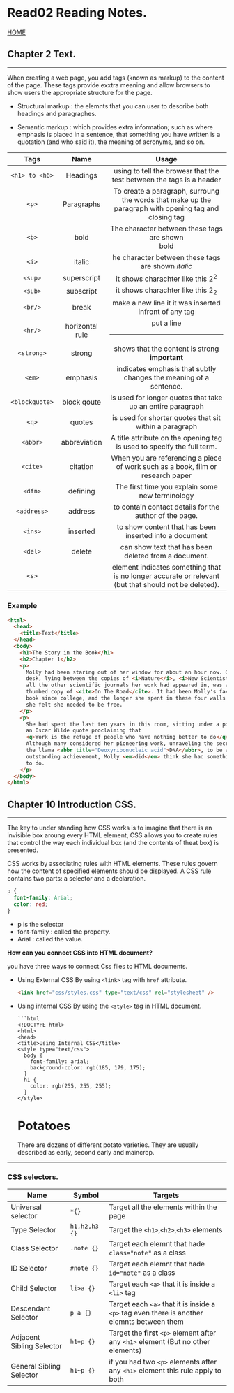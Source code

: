 # Read02 Reading Notes.

[HOME](https://sayefdeen.github.io/reading-notes201/)

## Chapter 2 Text.

---

When creating a web page, you add tags (known as markup) to the content of the page. These tags provide exxtra meaning and allow browsers to show users the appropriate structure for the page.

- Structural markup : the elemnts that you can user to describe both headings and paragraphes.

- Semantic markup : which provides extra information; such as where emphasis is placed in a sentence, that something you have written is a quotation (and who said it), the meaning of acronyms, and so on.

|      Tags      |      Name       |                                                 Usage                                                 |
| :------------: | :-------------: | :---------------------------------------------------------------------------------------------------: |
| `<h1> to <h6>` |    Headings     |                 using to tell the browesr that the test between the tags is a header                  |
|     `<p>`      |   Paragraphs    | To create a paragraph, surroung the words that make up the paragraph with opening tag and closing tag |
|     `<b>`      |      bold       |                       The character between these tags are shown <br>bold</br>                        |
|     `<i>`      |     italic      |                        he character between these tags are shown <i>italic</i>                        |
|    `<sup>`     |   superscript   |                              it shows charachter like this 2<sup>2</sup>                              |
|    `<sub>`     |    subscript    |                              it shows charachter like this 2<sub>2</sub>                              |
|    `<br/>`     |      break      |                         make a new line it it was inserted infront of any tag                         |
|    `<hr/>`     | horizontal rule |                                           put a line <hr/>                                            |
|   `<strong>`   |     strong      |                      shows that the content is strong <strong>important</strong>                      |
|     `<em>`     |    emphasis     |                   indicates emphasis that subtly changes the meaning of a sentence.                   |
| `<blockquote>` |   block qoute   |                      is used for longer quotes that take up an entire paragraph                       |
|     `<q>`      |     quotes      |                        is used for shorter quotes that sit within a paragraph                         |
|    `<abbr>`    |  abbreviation   |                A title attribute on the opening tag is used to specify the full term.                 |
|    `<cite>`    |    citation     |            When you are referencing a piece of work such as a book, film or research paper            |
|    `<dfn>`     |    defining     |                            The first time you explain some new terminology                            |
|  `<address>`   |     address     |                        to contain contact details for the author of the page.                         |
|    `<ins>`     |    inserted     |                        to show content that has been inserted into a document                         |
|    `<del>`     |     delete      |                         can show text that has been deleted from a document.                          |
|     `<s>`      |                 | element indicates something that is no longer accurate or relevant (but that should not be deleted).  |

### Example

```html
<html>
  <head>
    <title>Text</title>
  </head>
  <body>
    <h1>The Story in the Book</h1>
    <h2>Chapter 1</h2>
    <p>
      Molly had been staring out of her window for about an hour now. On her
      desk, lying between the copies of <i>Nature</i>, <i>New Scientist</i>, and
      all the other scientific journals her work had appeared in, was a well
      thumbed copy of <cite>On The Road</cite>. It had been Molly's favorite
      book since college, and the longer she spent in these four walls the more
      she felt she needed to be free.
    </p>
    <p>
      She had spent the last ten years in this room, sitting under a poster with
      an Oscar Wilde quote proclaiming that
      <q>Work is the refuge of people who have nothing better to do</q>.
      Although many considered her pioneering work, unraveling the secrets of
      the llama <abbr title="Deoxyribonucleic acid">DNA</abbr>, to be an
      outstanding achievement, Molly <em>did</em> think she had something better
      to do.
    </p>
  </body>
</html>
```

## Chapter 10 Introduction CSS.

---

The key to under standing how CSS works is to imagine that there is an invisible box aroung every HTML element, CSS allows you to create rules that control the way each individual box (and the contents of theat box) is presented.

CSS works by associating rules with HTML elements. These rules govern how the content of specified elements should be displayed. A CSS rule contains two parts: a selector and a declaration.

```css
p {
  font-family: Arial;
  color: red;
}
```

- p is the selector
- font-family : called the property.
- Arial : called the value.

**How can you connect CSS into HTML document?**

you have three ways to connect Css files to HTML documents.

- Using External CSS By using `<link>` tag with `href` attribute.
  ```html
  <link href="css/styles.css" type="text/css" rel="stylesheet" />
  ```

* Using internal CSS By using the `<style>` tag in HTML document.

      ```html
      <!DOCTYPE html>
      <html>
      <head>
      <title>Using Internal CSS</title>
      <style type="text/css">
        body {
          font-family: arial;
          background-color: rgb(185, 179, 175);
        }
        h1 {
          color: rgb(255, 255, 255);
        }
      </style>

    </head>
    <body>
      <h1>Potatoes</h1>
      <p>
        There are dozens of different potato varieties. They are usually described
        as early, second early and maincrop.
      </p>
    </body>
  </html>

---

### CSS selectors.

| Name                      | Symbol        | Targets                                                                                    |
| ------------------------- | ------------- | ------------------------------------------------------------------------------------------ |
| Universal selector        | `*{}`         | Target all the elements within the page                                                    |
| Type Selector             | `h1,h2,h3 {}` | Target the `<h1>`,`<h2>`,`<h3>` elements                                                   |
| Class Selector            | `.note {}`    | Target each elemnt that hade `class="note"` as a class                                     |
| ID Selector               | `#note {}`    | Target each elemnt that hade `id="note"` as a class                                        |
| Child Selector            | `li>a {}`     | Target each `<a>` that it is inside a `<li>` tag                                           |
| Descendant Selector       | `p a {}`      | Target each `<a>` that it is inside a `<p>` tag even there is another elemnts between them |
| Adjacent Sibling Selector | `h1+p {}`     | Target the **first** `<p>` element after any `<h1>` element (But no other elements)        |
| General Sibling Selector  | `h1~p {}`     | if you had two `<p>` elements after any `<h1>` element this rule apply to both             |
